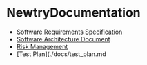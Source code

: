 # NewtryDocumentation
- [Software Requirements Specification](./docs/SRS.md)
- [Software Architecture Document](./docs/SAD.md)
- [Risk Management](https://docs.google.com/spreadsheets/d/1W7UelNuCG9qBwyAbcoquFlbNB5FOV4KLdhpQOWmoB2M/edit#gid=0)
- [Test Plan](./docs/test_plan.md

